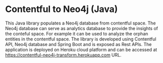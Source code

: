 # Contentful to Neo4j (Java)
This Java library populates a Neo4j database from contentful space. The Neo4j database can serve as analytics database 
to provide the insights of the conteful space. For example it can be used to analyze the orphan entities in the 
contentful space. The library is developed using Contentful API, Neo4j database and Spring Boot and is exposed as Rest 
APIs. The application is deployed on Heroku cloud platform and can be accessed at 
https://contentful-neo4j-transform.herokuapp.com URL.
